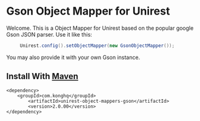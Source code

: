 # Gson Object Mapper for Unirest

Welcome. This is a Object Mapper for Unirest based on the popular google Gson JSON parser.
Use it like this:

```java
     Unirest.config().setObjectMapper(new GsonObjectMapper());
```

You may also provide it with your own Gson instance.

## Install With [Maven](https://mvnrepository.com/artifact/com.konghq/unirest-object-mappers-gson)
```
<dependency>
    <groupId>com.konghq</groupId>
        <artifactId>unirest-object-mappers-gson</artifactId>
        <version>2.0.00</version>
</dependency>
```